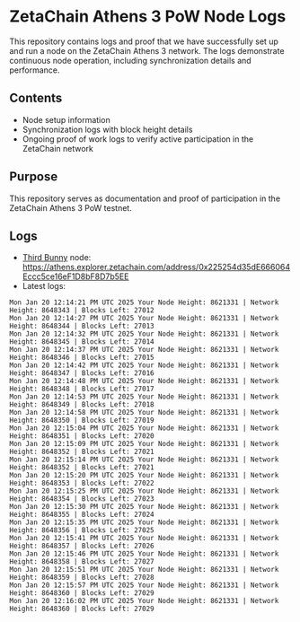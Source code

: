 # ZetaChain Athens 3 PoW Node Logs
This repository contains logs and proof that we have successfully set up and run a node on the ZetaChain Athens 3 network. The logs demonstrate continuous node operation, including synchronization details and performance.

## Contents
- Node setup information
- Synchronization logs with block height details
- Ongoing proof of work logs to verify active participation in the ZetaChain network

## Purpose
This repository serves as documentation and proof of participation in the ZetaChain Athens 3 PoW testnet.

## Logs

- [Third Bunny](https://thirdbunny.xyz/) node: https://athens.explorer.zetachain.com/address/0x225254d35dE666064Eccc5ce16eF1D8bF8D7b5EE
- Latest logs:
```
Mon Jan 20 12:14:21 PM UTC 2025 Your Node Height: 8621331 | Network Height: 8648343 | Blocks Left: 27012
Mon Jan 20 12:14:27 PM UTC 2025 Your Node Height: 8621331 | Network Height: 8648344 | Blocks Left: 27013
Mon Jan 20 12:14:32 PM UTC 2025 Your Node Height: 8621331 | Network Height: 8648345 | Blocks Left: 27014
Mon Jan 20 12:14:37 PM UTC 2025 Your Node Height: 8621331 | Network Height: 8648346 | Blocks Left: 27015
Mon Jan 20 12:14:42 PM UTC 2025 Your Node Height: 8621331 | Network Height: 8648347 | Blocks Left: 27016
Mon Jan 20 12:14:48 PM UTC 2025 Your Node Height: 8621331 | Network Height: 8648348 | Blocks Left: 27017
Mon Jan 20 12:14:53 PM UTC 2025 Your Node Height: 8621331 | Network Height: 8648349 | Blocks Left: 27018
Mon Jan 20 12:14:58 PM UTC 2025 Your Node Height: 8621331 | Network Height: 8648350 | Blocks Left: 27019
Mon Jan 20 12:15:04 PM UTC 2025 Your Node Height: 8621331 | Network Height: 8648351 | Blocks Left: 27020
Mon Jan 20 12:15:09 PM UTC 2025 Your Node Height: 8621331 | Network Height: 8648352 | Blocks Left: 27021
Mon Jan 20 12:15:14 PM UTC 2025 Your Node Height: 8621331 | Network Height: 8648352 | Blocks Left: 27021
Mon Jan 20 12:15:20 PM UTC 2025 Your Node Height: 8621331 | Network Height: 8648353 | Blocks Left: 27022
Mon Jan 20 12:15:25 PM UTC 2025 Your Node Height: 8621331 | Network Height: 8648354 | Blocks Left: 27023
Mon Jan 20 12:15:30 PM UTC 2025 Your Node Height: 8621331 | Network Height: 8648355 | Blocks Left: 27024
Mon Jan 20 12:15:35 PM UTC 2025 Your Node Height: 8621331 | Network Height: 8648356 | Blocks Left: 27025
Mon Jan 20 12:15:41 PM UTC 2025 Your Node Height: 8621331 | Network Height: 8648357 | Blocks Left: 27026
Mon Jan 20 12:15:46 PM UTC 2025 Your Node Height: 8621331 | Network Height: 8648358 | Blocks Left: 27027
Mon Jan 20 12:15:51 PM UTC 2025 Your Node Height: 8621331 | Network Height: 8648359 | Blocks Left: 27028
Mon Jan 20 12:15:57 PM UTC 2025 Your Node Height: 8621331 | Network Height: 8648360 | Blocks Left: 27029
Mon Jan 20 12:16:02 PM UTC 2025 Your Node Height: 8621331 | Network Height: 8648360 | Blocks Left: 27029
```
